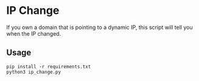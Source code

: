 # IP Change

If you own a domain that is pointing to a dynamic IP, this script will tell you when the IP changed.

## Usage
```
pip install -r requirements.txt
python3 ip_change.py
```
